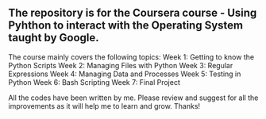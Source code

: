 ## The repository is for the Coursera course - Using Pyhthon to interact with the Operating System taught by Google.

The course mainly covers the following topics:
    Week 1: Getting to know the Python Scripts
    Week 2: Managing Files with Python
    Week 3: Regular Expressions
    Week 4: Managing Data and Processes
    Week 5: Testing in Python
    Week 6: Bash Scripting
    Week 7: Final Project

All the codes have been written by me. Please review and suggest for all the improvements as it will help me to learn and grow.
Thanks!
